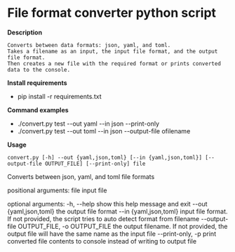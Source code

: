 # File format converter python script

**Description**

    Converts between data formats: json, yaml, and toml.
    Takes a filename as an input, the input file format, and the output file format. 
    Then creates a new file with the required format or prints converted data to the console.

**Install requirements**

  - pip install -r requirements.txt

**Command examples**

   - ./convert.py test --out yaml --in json --print-only
   - ./convert.py test --out toml --in json --output-file ofilename


**Usage**

    convert.py [-h] --out {yaml,json,toml} [--in {yaml,json,toml}] [--output-file OUTPUT_FILE] [--print-only] file

 Converts between json, yaml, and toml file formats

 positional arguments:
   file                  input file

 optional arguments:
   -h, --help            show this help message and exit
   --out {yaml,json,toml}
                        the output file format
   --in {yaml,json,toml}
                        input file format. If not provided, the script tries to auto detect format from filename
   --output-file OUTPUT_FILE, -o OUTPUT_FILE
                        the output filename. If not provided, the output file will have the same name as the input file
   --print-only, -p      print converted file contents to console instead of writing to output file

